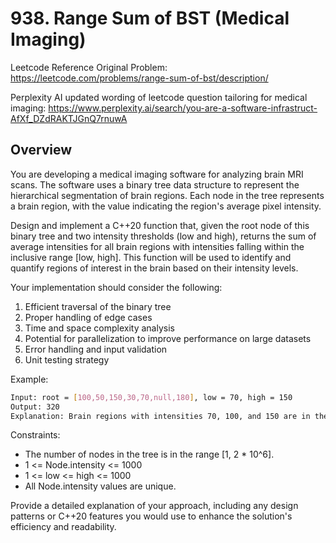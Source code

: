 # 938. Range Sum of BST (Medical Imaging)

Leetcode Reference Original Problem: https://leetcode.com/problems/range-sum-of-bst/description/

Perplexity AI updated wording of leetcode question tailoring for medical imaging: https://www.perplexity.ai/search/you-are-a-software-infrastruct-AfXf_DZdRAKTJGnQ7rnuwA

## Overview

You are developing a medical imaging software for analyzing brain MRI scans. The software uses a binary tree data structure to represent the hierarchical segmentation of brain regions. Each node in the tree represents a brain region, with the value indicating the region's average pixel intensity.

Design and implement a C++20 function that, given the root node of this binary tree and two intensity thresholds (low and high), returns the sum of average intensities for all brain regions with intensities falling within the inclusive range [low, high]. This function will be used to identify and quantify regions of interest in the brain based on their intensity levels.

Your implementation should consider the following:

1. Efficient traversal of the binary tree
2. Proper handling of edge cases
3. Time and space complexity analysis
4. Potential for parallelization to improve performance on large datasets
5. Error handling and input validation
6. Unit testing strategy

Example:

~~~bash
Input: root = [100,50,150,30,70,null,180], low = 70, high = 150
Output: 320
Explanation: Brain regions with intensities 70, 100, and 150 are in the range [70, 150]. 70 + 100 + 150 = 320.
~~~


Constraints:

- The number of nodes in the tree is in the range [1, 2 * 10^6].
- 1 <= Node.intensity <= 1000
- 1 <= low <= high <= 1000
- All Node.intensity values are unique.

Provide a detailed explanation of your approach, including any design patterns or C++20 features you would use to enhance the solution's efficiency and readability.
